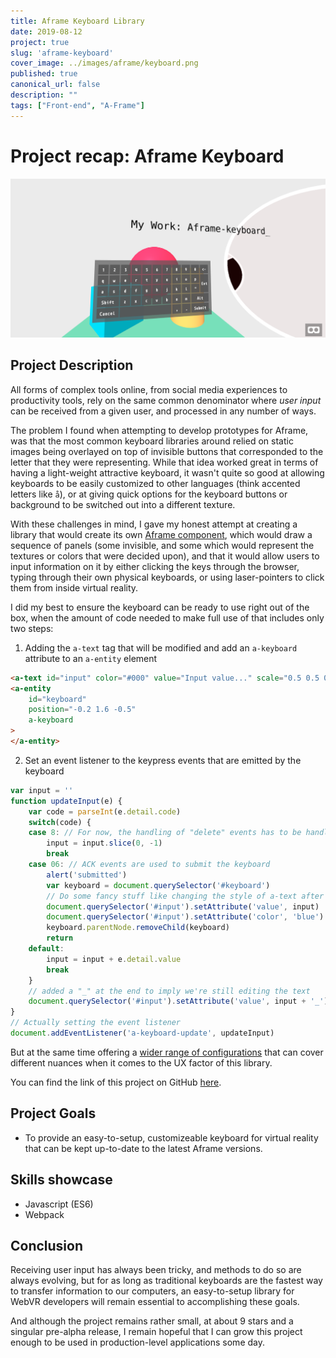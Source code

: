 ```yaml
---
title: Aframe Keyboard Library
date: 2019-08-12
project: true
slug: 'aframe-keyboard'
cover_image: ../images/aframe/keyboard.png
published: true
canonical_url: false
description: ""
tags: ["Front-end", "A-Frame"]
---
```

# Project recap: Aframe Keyboard
![](../images/aframe/keyboard.png)

## Project Description  
All forms of complex tools online, from social media experiences to productivity tools, rely on the same common denominator where _user input_ can be received from a given user, and processed in any number of ways.

The problem I found when attempting to develop prototypes for Aframe, was that the most common keyboard libraries around relied on static images being overlayed on top of invisible buttons that corresponded to the letter that they were representing. While that idea worked great in terms of having a light-weight attractive keyboard, it wasn't quite so good at allowing keyboards to be easily customized to other languages (think accented letters like `å`), or at giving quick options for the keyboard buttons or background to be switched out into a different texture.

With these challenges in mind, I gave my honest attempt at creating a library that would create its own [Aframe component](https://aframe.io/docs/0.9.0/core/component.html), which would draw a sequence of panels (some invisible, and some which would represent the textures or colors that were decided upon), and that it would allow users to input information on it by either clicking the keys through the browser, typing through their own physical keyboards, or using laser-pointers to click them from inside virtual reality.

I did my best to ensure the keyboard can be ready to use right out of the box, when the amount of code needed to make full use of that includes only two steps:

1. Adding the `a-text` tag that will be modified and add an `a-keyboard` attribute to an `a-entity` element

```html
<a-text id="input" color="#000" value="Input value..." scale="0.5 0.5 0.5" position="-0.2 2 -1"></a-text>
<a-entity
    id="keyboard"
    position="-0.2 1.6 -0.5"
    a-keyboard
>
</a-entity>
```

2. Set an event listener to the keypress events that are emitted by the keyboard
```js
var input = ''
function updateInput(e) {
    var code = parseInt(e.detail.code)
    switch(code) {
    case 8: // For now, the handling of "delete" events has to be handled by the developer
        input = input.slice(0, -1)
        break
    case 06: // ACK events are used to submit the keyboard
        alert('submitted')
        var keyboard = document.querySelector('#keyboard')
        // Do some fancy stuff like changing the style of a-text after submission
        document.querySelector('#input').setAttribute('value', input)
        document.querySelector('#input').setAttribute('color', 'blue')
        keyboard.parentNode.removeChild(keyboard)
        return
    default:
        input = input + e.detail.value
        break
    }
    // added a "_" at the end to imply we're still editing the text
    document.querySelector('#input').setAttribute('value', input + '_')
}
// Actually setting the event listener
document.addEventListener('a-keyboard-update', updateInput)
```

But at the same time offering a [wider range of configurations](https://github.com/WandererOU/aframe-keyboard#api) that can cover different nuances when it comes to the UX factor of this library.

You can find the link of this project on GitHub [here](https://github.com/WandererOU/aframe-keyboard).
## Project Goals
* To provide an easy-to-setup, customizeable keyboard for virtual reality that can be kept up-to-date to the latest Aframe versions.

## Skills showcase
* Javascript (ES6)
* Webpack

## Conclusion
Receiving user input has always been tricky, and methods to do so are always evolving, but for as long as traditional keyboards are the fastest way to transfer information to our computers, an easy-to-setup library for WebVR developers will remain essential to accomplishing these goals.

And although the project remains rather small, at about 9 stars and a singular pre-alpha release, I remain hopeful that I can grow this project enough to be used in production-level applications some day.